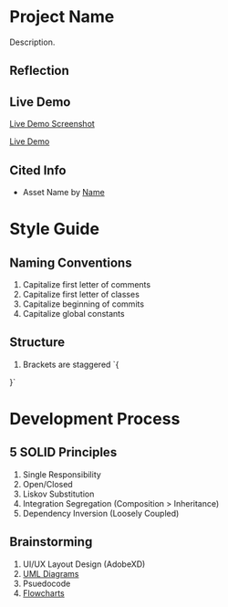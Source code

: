 # Project Name
Description.

## Reflection

## Live Demo
[Live Demo Screenshot]()

[Live Demo]()

## Cited Info
 - Asset Name by [Name]()

# Style Guide

## Naming Conventions
1. Capitalize first letter of comments
2. Capitalize first letter of classes
3. Capitalize beginning of commits
4. Capitalize global constants

## Structure
1. Brackets are staggered
`{

}`

# Development Process

## 5 SOLID Principles
1. Single Responsibility
2. Open/Closed
3. Liskov Substitution
4. Integration Segregation (Composition > Inheritance)
5. Dependency Inversion (Loosely Coupled)

## Brainstorming
1. UI/UX Layout Design (AdobeXD)
2. [UML Diagrams](app.diagrams.net)
3. Psuedocode
4. [Flowcharts](app.diagrams.net)